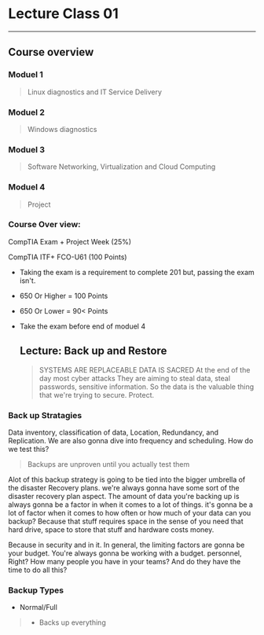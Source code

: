 # Lecture Class 01
---
## Course overview

### Moduel 1
> Linux diagnostics and IT Service Delivery

### Moduel 2
> Windows diagnostics

### Moduel 3
> Software Networking, Virtualization and Cloud Computing

### Moduel 4
> Project

### Course Over view:
CompTIA Exam + Project Week (25%)

CompTIA ITF+ FCO-U61  (100 Points)
- Taking the exam is a requirement to complete 201 but, passing the exam isn't.
- 650 Or Higher = 100 Points
- 650 Or Lower = 90< Points
- Take the exam before end of moduel 4

  ## Lecture: Back up and Restore
  > SYSTEMS ARE REPLACEABLE
  > DATA IS SACRED
At the end of the day most cyber attacks They are aiming to steal data, steal passwords, sensitive information. So the data is the valuable thing that we're trying to secure. Protect.

### Back up Stratagies
 Data inventory, classification of data, Location, Redundancy, and Replication.
 We are also gonna dive into frequency and scheduling.
 How do we test this?
 
 > Backups are unproven until you actually test them

 Alot of this backup strategy is going to be tied into the bigger umbrella of the disaster Recovery plans. we're always gonna have some sort of the disaster recovery plan aspect.
The amount of data you're backing up is always gonna be a factor in when it comes to a lot of things.
  it's gonna be a lot of factor when it comes to how often or how much of your data can you backup?
Because that stuff requires space in the sense of you need that hard drive, space to store that stuff and hardware costs money.

Because in security and in it. In general, the limiting factors are gonna be your budget. You're always gonna be working with a budget.
personnel, Right? How many people you have in your teams? And do they have the time to do all this?

### Backup Types
- Normal/Full
> - Backs up everything
